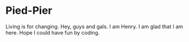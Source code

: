 # Pied-Pier
Living is for changing.
Hey, guys and gals. I am Henry. I am glad that I am here. Hope I could have fun by coding.
